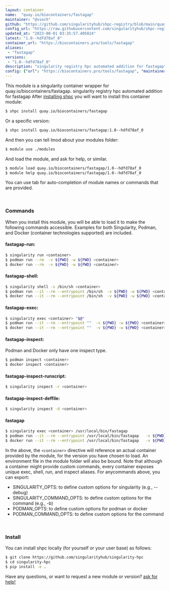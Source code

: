 ```yaml
---
layout: container
name:  "quay.io/biocontainers/fastagap"
maintainer: "@vsoch"
github: "https://github.com/singularityhub/shpc-registry/blob/main/quay.io/biocontainers/fastagap/container.yaml"
config_url: "https://raw.githubusercontent.com/singularityhub/shpc-registry/main/quay.io/biocontainers/fastagap/container.yaml"
updated_at: "2023-08-01 03:35:57.405024"
latest: "1.0--hdfd78af_0"
container_url: "https://biocontainers.pro/tools/fastagap"
aliases:
 - "fastagap"
versions:
 - "1.0--hdfd78af_0"
description: "singularity registry hpc automated addition for fastagap"
config: {"url": "https://biocontainers.pro/tools/fastagap", "maintainer": "@vsoch", "description": "singularity registry hpc automated addition for fastagap", "latest": {"1.0--hdfd78af_0": "sha256:1d57fa6a763b9aac38d14d54c26fa7e7bc6dfd862829b60ea50b25bf2427d900"}, "tags": {"1.0--hdfd78af_0": "sha256:1d57fa6a763b9aac38d14d54c26fa7e7bc6dfd862829b60ea50b25bf2427d900"}, "docker": "quay.io/biocontainers/fastagap", "aliases": {"fastagap": "/usr/local/bin/fastagap"}}
---
```


This module is a singularity container wrapper for quay.io/biocontainers/fastagap.
singularity registry hpc automated addition for fastagap
After [installing shpc](#install) you will want to install this container module:


```bash
$ shpc install quay.io/biocontainers/fastagap
```

Or a specific version:

```bash
$ shpc install quay.io/biocontainers/fastagap:1.0--hdfd78af_0
```

And then you can tell lmod about your modules folder:

```bash
$ module use ./modules
```

And load the module, and ask for help, or similar.

```bash
$ module load quay.io/biocontainers/fastagap/1.0--hdfd78af_0
$ module help quay.io/biocontainers/fastagap/1.0--hdfd78af_0
```

You can use tab for auto-completion of module names or commands that are provided.

<br>

### Commands

When you install this module, you will be able to load it to make the following commands accessible.
Examples for both Singularity, Podman, and Docker (container technologies supported) are included.

#### fastagap-run:

```bash
$ singularity run <container>
$ podman run --rm  -v ${PWD} -w ${PWD} <container>
$ docker run --rm  -v ${PWD} -w ${PWD} <container>
```

#### fastagap-shell:

```bash
$ singularity shell -s /bin/sh <container>
$ podman run --it --rm --entrypoint /bin/sh  -v ${PWD} -w ${PWD} <container>
$ docker run --it --rm --entrypoint /bin/sh  -v ${PWD} -w ${PWD} <container>
```

#### fastagap-exec:

```bash
$ singularity exec <container> "$@"
$ podman run --it --rm --entrypoint ""  -v ${PWD} -w ${PWD} <container> "$@"
$ docker run --it --rm --entrypoint ""  -v ${PWD} -w ${PWD} <container> "$@"
```

#### fastagap-inspect:

Podman and Docker only have one inspect type.

```bash
$ podman inspect <container>
$ docker inspect <container>
```

#### fastagap-inspect-runscript:

```bash
$ singularity inspect -r <container>
```

#### fastagap-inspect-deffile:

```bash
$ singularity inspect -d <container>
```


#### fastagap

```bash
$ singularity exec <container> /usr/local/bin/fastagap
$ podman run --it --rm --entrypoint /usr/local/bin/fastagap   -v ${PWD} -w ${PWD} <container> -c " $@"
$ docker run --it --rm --entrypoint /usr/local/bin/fastagap   -v ${PWD} -w ${PWD} <container> -c " $@"
```



In the above, the `<container>` directive will reference an actual container provided
by the module, for the version you have chosen to load. An environment file in the
module folder will also be bound. Note that although a container
might provide custom commands, every container exposes unique exec, shell, run, and
inspect aliases. For anycommands above, you can export:

 - SINGULARITY_OPTS: to define custom options for singularity (e.g., --debug)
 - SINGULARITY_COMMAND_OPTS: to define custom options for the command (e.g., -b)
 - PODMAN_OPTS: to define custom options for podman or docker
 - PODMAN_COMMAND_OPTS: to define custom options for the command

<br>

### Install

You can install shpc locally (for yourself or your user base) as follows:

```bash
$ git clone https://github.com/singularityhub/singularity-hpc
$ cd singularity-hpc
$ pip install -e .
```

Have any questions, or want to request a new module or version? [ask for help!](https://github.com/singularityhub/singularity-hpc/issues)